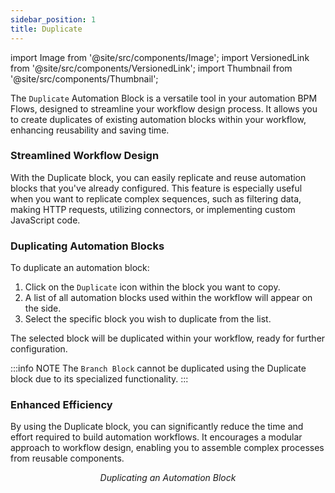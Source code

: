 ```yaml
---
sidebar_position: 1
title: Duplicate
---
```


import Image from '@site/src/components/Image';
import VersionedLink from '@site/src/components/VersionedLink';
import Thumbnail from '@site/src/components/Thumbnail';

The `Duplicate` Automation Block is a versatile tool in your automation BPM Flows, designed to streamline your workflow design process. It allows you to create duplicates of existing automation blocks within your workflow, enhancing reusability and saving time.

<figure>
<Thumbnail src="/img/reference/automation-blocks/duplicate/duplicate-image.jpeg" alt="Duplicate" />
</figure>

### Streamlined Workflow Design

With the Duplicate block, you can easily replicate and reuse automation blocks that you've already configured. This feature is especially useful when you want to replicate complex sequences, such as filtering data, making HTTP requests, utilizing connectors, or implementing custom JavaScript code.

### Duplicating Automation Blocks

To duplicate an automation block:

1. Click on the `Duplicate` icon within the block you want to copy.
2. A list of all automation blocks used within the workflow will appear on the side.
3. Select the specific block you wish to duplicate from the list.

The selected block will be duplicated within your workflow, ready for further configuration.

:::info NOTE
The `Branch Block` cannot be duplicated using the Duplicate block due to its specialized functionality.
:::

### Enhanced Efficiency

By using the Duplicate block, you can significantly reduce the time and effort required to build automation workflows. It encourages a modular approach to workflow design, enabling you to assemble complex processes from reusable components.

<figure>
<Thumbnail src="/img/reference/automation-blocks/duplicate/duplicate-example.jpeg" alt="Duplicate" />
<figcaption align='center'><i>Duplicating an Automation Block</i></figcaption>
</figure>

